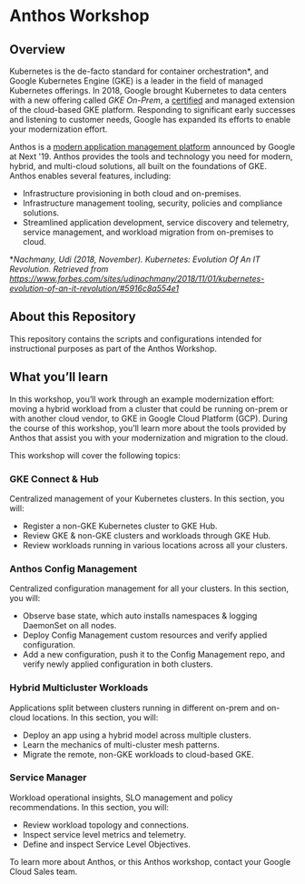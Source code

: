 # Anthos Workshop

## Overview
Kubernetes is the de-facto standard for container orchestration*, and Google Kubernetes Engine (GKE) is a leader in the field of managed Kubernetes offerings. In 2018, Google brought Kubernetes to data centers with a new offering called _GKE On-Prem_, a [certified](https://github.com/cncf/k8s-conformance) and managed extension of the cloud-based GKE platform. Responding to significant early successes and listening to customer needs, Google has expanded its efforts to enable your modernization effort. 

Anthos is a [modern application management platform](https://cloud.google.com/anthos/docs/concepts/anthos-overview) announced by Google at Next '19. Anthos  provides the tools and technology you need for modern, hybrid, and multi-cloud solutions, all built on the foundations of GKE. Anthos enables several features, including:
- Infrastructure provisioning in both cloud and on-premises.
- Infrastructure management tooling, security, policies and compliance solutions.
- Streamlined application development, service discovery and telemetry, service management, and workload migration from on-premises to cloud.

*_Nachmany, Udi (2018, November). Kubernetes: Evolution Of An IT Revolution. Retrieved from https://www.forbes.com/sites/udinachmany/2018/11/01/kubernetes-evolution-of-an-it-revolution/#5916c8a554e1_


## About this Repository
This repository contains the scripts and configurations intended for instructional purposes as part of the Anthos Workshop.

## What you’ll learn
In this workshop, you’ll work through an example modernization effort: moving a hybrid workload from a cluster that could be running on-prem or with another cloud vendor, to GKE in Google Cloud Platform (GCP). During the course of this workshop, you’ll learn more about the tools provided by Anthos that assist you with your modernization and migration to the cloud. 

This workshop will cover the following topics:

### GKE Connect & Hub
Centralized management of your Kubernetes clusters. In this section, you will:
- Register a non-GKE Kubernetes cluster to GKE Hub.
- Review GKE & non-GKE clusters and workloads through GKE Hub.
- Review workloads running in various locations across all your clusters.


### Anthos Config Management
Centralized configuration management for all your clusters. In this section, you will:
- Observe base state, which auto installs namespaces & logging DaemonSet on all nodes.
- Deploy Config Management custom resources and verify applied configuration.
- Add a new configuration, push it to the Config Management repo, and verify newly applied configuration in both clusters.

  
### Hybrid Multicluster Workloads
Applications split between clusters running in different on-prem and on-cloud locations. In this section, you will:
- Deploy an app using a hybrid model across multiple clusters.
- Learn the mechanics of multi-cluster mesh patterns.
- Migrate the remote, non-GKE workloads to cloud-based GKE.

### Service Manager 
Workload operational insights, SLO management and policy recommendations. In this section, you will:
- Review workload topology and connections.
- Inspect service level metrics and telemetry.
- Define and inspect Service Level Objectives.

To learn more about Anthos, or this Anthos workshop, contact your Google Cloud Sales team.

